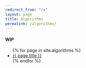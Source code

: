 ```yaml
---
redirect_from: "/a"
layout: page
title: Algorithms
permalink: /algorithms/
---
```


#### WIP

<ul>
{% for page in site.algorithms %}
  <li><a href="{{ page.url }}">{{ page.title }}</a></li>
{% endfor %}
</ul>

